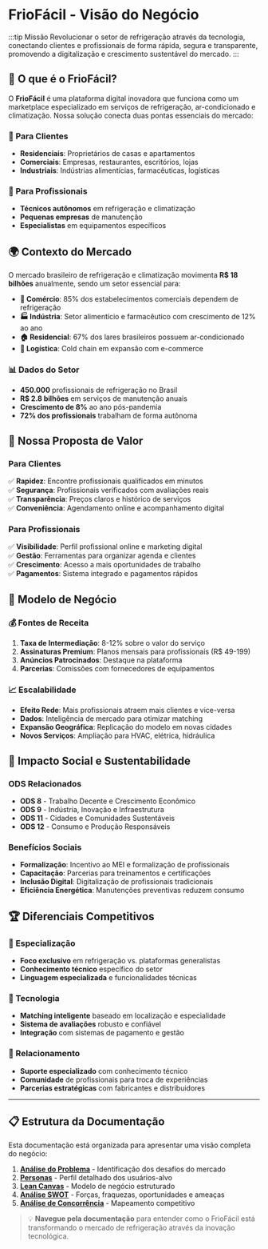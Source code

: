 # FrioFácil - Visão do Negócio

:::tip Missão
Revolucionar o setor de refrigeração através da tecnologia, conectando clientes e profissionais de forma rápida, segura e transparente, promovendo a digitalização e crescimento sustentável do mercado.
:::

## 🎯 O que é o FrioFácil?

O **FrioFácil** é uma plataforma digital inovadora que funciona como um marketplace especializado em serviços de refrigeração, ar-condicionado e climatização. Nossa solução conecta duas pontas essenciais do mercado:

### 👥 Para Clientes
- **Residenciais**: Proprietários de casas e apartamentos
- **Comerciais**: Empresas, restaurantes, escritórios, lojas
- **Industriais**: Indústrias alimentícias, farmacêuticas, logísticas

### 🔧 Para Profissionais
- **Técnicos autônomos** em refrigeração e climatização
- **Pequenas empresas** de manutenção
- **Especialistas** em equipamentos específicos

## 🌍 Contexto do Mercado

O mercado brasileiro de refrigeração e climatização movimenta **R$ 18 bilhões** anualmente, sendo um setor essencial para:

- **🏪 Comércio**: 85% dos estabelecimentos comerciais dependem de refrigeração
- **🏭 Indústria**: Setor alimentício e farmacêutico com crescimento de 12% ao ano
- **🏠 Residencial**: 67% dos lares brasileiros possuem ar-condicionado
- **🚚 Logística**: Cold chain em expansão com e-commerce

### 📊 Dados do Setor
- **450.000** profissionais de refrigeração no Brasil
- **R$ 2.8 bilhões** em serviços de manutenção anuais
- **Crescimento de 8%** ao ano pós-pandemia
- **72% dos profissionais** trabalham de forma autônoma

## 🎯 Nossa Proposta de Valor

### Para Clientes
✅ **Rapidez**: Encontre profissionais qualificados em minutos  
✅ **Segurança**: Profissionais verificados com avaliações reais  
✅ **Transparência**: Preços claros e histórico de serviços  
✅ **Conveniência**: Agendamento online e acompanhamento digital  

### Para Profissionais
✅ **Visibilidade**: Perfil profissional online e marketing digital  
✅ **Gestão**: Ferramentas para organizar agenda e clientes  
✅ **Crescimento**: Acesso a mais oportunidades de trabalho  
✅ **Pagamentos**: Sistema integrado e pagamentos rápidos  

## 🎪 Modelo de Negócio

### 💰 Fontes de Receita
1. **Taxa de Intermediação**: 8-12% sobre o valor do serviço
2. **Assinaturas Premium**: Planos mensais para profissionais (R$ 49-199)
3. **Anúncios Patrocinados**: Destaque na plataforma
4. **Parcerias**: Comissões com fornecedores de equipamentos

### 📈 Escalabilidade
- **Efeito Rede**: Mais profissionais atraem mais clientes e vice-versa
- **Dados**: Inteligência de mercado para otimizar matching
- **Expansão Geográfica**: Replicação do modelo em novas cidades
- **Novos Serviços**: Ampliação para HVAC, elétrica, hidráulica

## 🌱 Impacto Social e Sustentabilidade

### ODS Relacionados
- **ODS 8** - Trabalho Decente e Crescimento Econômico
- **ODS 9** - Indústria, Inovação e Infraestrutura  
- **ODS 11** - Cidades e Comunidades Sustentáveis
- **ODS 12** - Consumo e Produção Responsáveis

### Benefícios Sociais
- **Formalização**: Incentivo ao MEI e formalização de profissionais
- **Capacitação**: Parcerias para treinamentos e certificações
- **Inclusão Digital**: Digitalização de profissionais tradicionais
- **Eficiência Energética**: Manutenções preventivas reduzem consumo

## 🏆 Diferenciais Competitivos

### 🎯 Especialização
- **Foco exclusivo** em refrigeração vs. plataformas generalistas
- **Conhecimento técnico** específico do setor
- **Linguagem especializada** e funcionalidades técnicas

### 🔧 Tecnologia
- **Matching inteligente** baseado em localização e especialidade
- **Sistema de avaliações** robusto e confiável
- **Integração** com sistemas de pagamento e gestão

### 🤝 Relacionamento
- **Suporte especializado** com conhecimento técnico
- **Comunidade** de profissionais para troca de experiências
- **Parcerias estratégicas** com fabricantes e distribuidores

---

## 📋 Estrutura da Documentação

Esta documentação está organizada para apresentar uma visão completa do negócio:

1. **[Análise do Problema](./problema.md)** - Identificação dos desafios do mercado
2. **[Personas](./personas.md)** - Perfil detalhado dos usuários-alvo  
3. **[Lean Canvas](./lean-canvas.md)** - Modelo de negócio estruturado
4. **[Análise SWOT](./swot.md)** - Forças, fraquezas, oportunidades e ameaças
5. **[Análise de Concorrência](./analise-concorrencia.md)** - Mapeamento competitivo

> 💡 **Navegue pela documentação** para entender como o FrioFácil está transformando o mercado de refrigeração através da inovação tecnológica.
